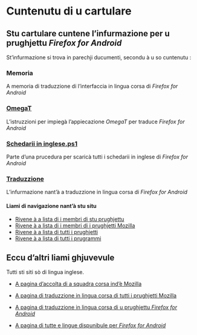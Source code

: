 # Cuntenutu di u cartulare

## Stu cartulare cuntene l’infurmazione per u prughjettu _Firefox for Android_

St’infurmazione si trova in parechji ducumenti, secondu à u so cuntenutu :

### __Memoria__
A memoria di traduzzione di l’interfaccia in lingua corsa di _Firefox for Android_

### [OmegaT](OmegaT.md)
L’istruzzioni per impiegà l’appiecazione _OmegaT_ per traduce _Firefox for Android_

### [Schedarii in inglese.ps1](Schedarii%20in%20inglese.ps1)
Parte d’una prucedura per scaricà tutti i schedarii in inglese di _Firefox for Android_

### [Traduzzione](Traduzzione.md)
L’infurmazione nant’à a traduzzione in lingua corsa di _Firefox for Android_

#### Liami di navigazione nant’à stu situ
- [Rivene à a lista di i membri di stu prughjettu](./)
- [Rivene à a lista di i membri di i prughjetti Mozilla](../)
- [Rivene à a lista di tutti i prughjetti](../../)
- [Rivene à a lista di tutti i prugrammi](../../../../../#readme)

## Eccu d’altri liami ghjuvevule
Tutti sti siti sò di lingua inglese.

- [A pagina d’accolta di a squadra corsa ind’è Mozilla](https://pontoon.mozilla.org/co/info/)

- [A pagina di traduzzione in lingua corsa di tutti i prughjetti Mozilla](https://pontoon.mozilla.org/co/)

- [A pagina di traduzzione in lingua corsa di u prughjettu _Firefox for Android_](https://pontoon.mozilla.org/co/firefox-for-android/)

- [A pagina di tutte e lingue dispunibule per _Firefox for Android_](https://pontoon.mozilla.org/projects/firefox-for-android/)
